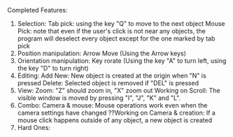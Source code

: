 Completed Features:
1. Selection: 
	Tab pick: using the key "Q" to move to the next object
	Mouse Pick: note that even if the user's click is not near any objects, the program will deselect every object except for the one marked by tab pick
2. Position manipulation: 
	Arrow Move (Using the Arrow keys)
3. Orientation manipulation: 
	Key rorate (Using the key "A" to turn left, using the key "D" to turn right)
4. Editing: 
	Add New: New object is created at the origin when "N" is pressed
	Delete: Selected object is removed if "DEL" is pressed
5. View: 
	Zoom: "Z" should zoom in, "X" zoom out
	Working on Scroll: The visible window is moved by pressing "I", "J", "K" and "L".
6. Combo:
	Camera & mouse: Mouse operations work even when the camera settings have changed 
	??Working on Camera & creation: If a mouse click happens outside of any object, a new object is created
7. Hard Ones:
	